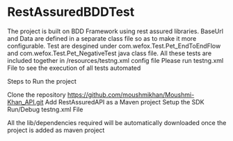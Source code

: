 # RestAssuredBDDTest

The project is built on BDD Framework using rest assured libraries. 
BaseUrl and Data are defined in a separate class file so as to make it more configurable. 
Test are desgined under com.wefox.Test.Pet_EndToEndFlow and com.wefox.Test.Pet_NegativeTest java class file.
All these tests are included together in /resources/testng.xml config file Please run testng.xml File to see the execution of all tests automated

Steps to Run the project

Clone the repository https://github.com/moushmikhan/Moushmi-Khan_API.git
Add RestAssuredAPI as a Maven project
Setup the SDK
Run/Debug testng.xml File

All the lib/dependencies required will be automatically downloaded once the project is added as maven project
